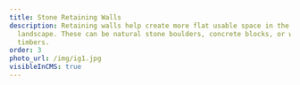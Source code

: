```yaml
---
title: Stone Retaining Walls
description: Retaining walls help create more flat usable space in the
  landscape. These can be natural stone boulders, concrete blocks, or wooden
  timbers.
order: 3
photo_url: /img/ig1.jpg
visibleInCMS: true
---
```

